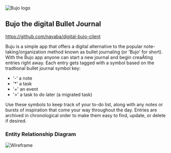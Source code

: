 ![Bujo logo](https://i.imgur.com/KVeDqNR.png)

## Bujo the digital Bullet Journal
https://github.com/nayaba/digital-bujo-client

Buju is a simple app that offers a digital alternative to the popular note-taking/organization method known as bullet journaling (or 'Bujo' for short).  With the Bujo app anyone can start a new journal and begin creaÂting entries right away.  Each entry gets tagged with a symbol based on the tradtional bullet journal symbol key:

- '-' a note
- '*' a task
- '+' an event
- '>' a task to do later (a migrated task)

Use these symbols to keep track of your to-do list, along with any notes or bursts of inspiration that come your way throughout the day.  Entries are archived in chronological order to make them easy to find, update, or delete if desired.

### Entity Relationship Diagram
![Wireframe](https://i.imgur.com/WsDwgKE.png)
